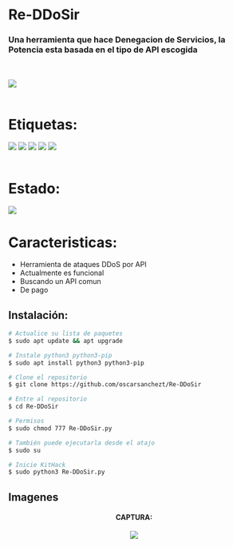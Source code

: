 # Re-DDoSir
<H3>Una herramienta que hace Denegacion de Servicios, la Potencia esta basada en el tipo de API escogida </H3>
<br>
<br>
<img src="https://i.imgur.com/pnhtoHB.jpg">
<br></br>

# Etiquetas:

<img src="https://img.shields.io/badge/Python-3.7-yellow?style=for-the-badge&logo=python"> <img src="https://img.shields.io/badge/Supported%20OS-Linux-orange?style=for-the-badge&logo=linux"> <img src="https://img.shields.io/badge/License-MIT-brightgreen?style=for-the-badge&logo="> <img src="https://i.imgur.com/oS4P9zJ.png"> <img src="https://i.imgur.com/hIFyaeC.png">
<br>
<br>

# Estado:

<img src="https://i.imgur.com/iuZg3at.png">

# Caracteristicas:

* Herramienta de ataques DDoS por API
* Actualmente es funcional
* Buscando un API comun 
* De pago

## Instalación: 

```bash
# Actualice su lista de paquetes
$ sudo apt update && apt upgrade

# Instale python3 python3-pip
$ sudo apt install python3 python3-pip

# Clone el repositorio 
$ git clone https://github.com/oscarsanchezt/Re-DDoSir

# Entre al repositorio
$ cd Re-DDoSir

# Permisos
$ sudo chmod 777 Re-DDoSir.py

# También puede ejecutarla desde el atajo
$ sudo su

# Inicie KitHack
$ sudo python3 Re-DDoSir.py

```
## Imagenes

<h4 align='center'>CAPTURA:</h4>
<div align='center'>
<img src="https://i.imgur.com/LcthWmM.png">
</div>



